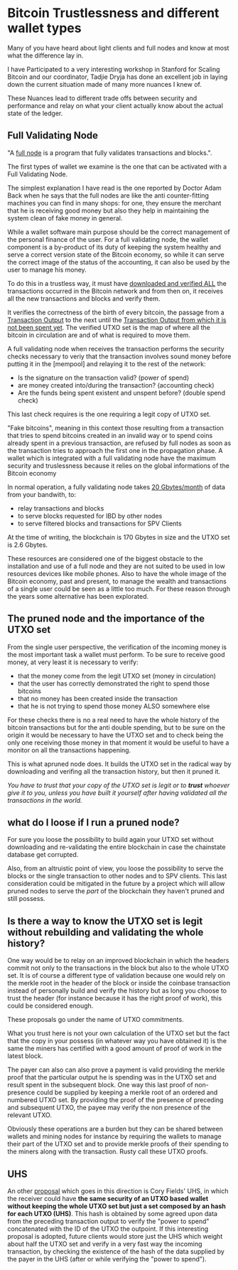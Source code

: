 # Bitcoin Trustlessness and different wallet types

Many of you have heard about light clients and full nodes and know at most what
the difference lay in.

I have Participated to a very interesting workshop in Stanford for Scaling Bitcoin
and our coordinator, Tadjie Dryja has done an excellent job in
laying down the current situation made of many more nuances I knew of.

These Nuances lead to different trade offs between security and performance
and relay on what your client actually know about the actual state of
the ledger.

## Full Validating Node

"A [full node][fullNode] is a program that fully validates transactions and blocks.".

The first types of wallet we examine is the one that can be activated with a Full 
Validating Node.

The simplest explanation I have read is the one reported by Doctor Adam Back when he
says that the full nodes are like the anti counter-fitting machines you can
find in many shops: for one, they ensure the merchant that he is receiving good money
but also they help in maintaining the system clean of fake money in general.

While a wallet software main purpose should be the correct management of the personal 
finance of the user. For a full validating node, the wallet component is a by-product 
of its duty of keeping the system healthy and serve a correct version state of the 
Bitcoin economy, so while it can serve the correct image of the status of the accounting, 
it can also be used by the user to manage his money.

To do this in a trustless way, it must have [downloaded and verified ALL][IBD] the 
transactions occurred in the Bitcoin network and from then on, it receives all the new 
transactions and blocks and verify them.

It verifies the correctness of the birth of every bitcoin, the passage from a [Transaction 
Output][TXO] to the next until the [Transaction Output from which it is not been spent yet][UTXO].
The verified UTXO set is the map of where all the bitcoin in circulation are and of 
what is required to move them. 

A full validating node when receives the transaction performs the security
checks necessary to veriy that the transaction involves sound money before
putting it in the [mempool] and relaying it to the rest of the network:

* Is the signature on the transaction valid? (power of spend)
* are money created into/during the transaction? (accounting check)
* Are the funds being spent existent and unspent before? (double spend check)

This last check requires is the one requiring a legit copy of UTXO set.

"Fake bitcoins", meaning in this context those resulting from a transaction that 
tries to spend bitcoins created in an invalid way or to spend coins already 
spent in a previous transaction, are refused by full nodes as soon as the 
transaction tries to approach the first one in the propagation phase.
A wallet which is integrated with a full validating node have the maximum security 
and truslessness because it relies on the global informations of the Bitcoin economy

In normal operation, a fully validating node takes [20 Gbytes/month][MinimumRequirements]
of data from your bandwith, to:

* relay transactions and blocks
* to serve blocks requested for IBD by other nodes
* to serve filtered blocks and transactions for SPV Clients

At the time of writing, the blockchain is 170 Gbytes in size and the UTXO set
is 2.6 Gbytes.

These resources are considered one of the biggest obstacle to the installation
and use of a full node and they are not suited to be used in low resources 
devices like mobile phones. Also to have the whole image of the Bitcoin economy, 
past and present, to manage the wealth and transactions of a single user could be 
seen as a little too much. For these reason through the years some alternative 
has been explorated.

## The pruned node and the importance of the UTXO set

From the single user perspective, the verification of the incoming money is the 
most important task a wallet must perform. To be sure to receive good money, at 
very least it is necessary to verify:

* that the money come from the legit UTXO set (money in circulation)
* that the user has correctly demonstrated the right to spend those bitcoins
* that no money has been created inside the transaction
* that he is not trying to spend those money ALSO somewhere else

For these checks there is no a real need to have the whole history of the bitcoin 
transactions but for the anti double spending, but to be sure on the origin it 
would be necessary to have the UTXO set and to check being the only one receiving 
those money in that moment it would be useful to have a monitor on all the 
transactions happening.

This is what apruned node does. It builds the UTXO set in the radical way by 
downloading and verifing all the transaction history, but then it pruned it.

*You have to trust that your copy of the UTXO set
is legit or to **trust** whoever give it to you, unless you have built it yourself
after having validated all the transactions in the world.*

## what do I loose if I run a pruned node?

For sure you loose the possibility to build again your UTXO set without
downloading and re-validating the entire blockchain in case the chainstate
database get corrupted.

Also, from an altruistic point of view, you loose the possibility to serve
the blocks or the single transaction to other nodes and to SPV clients.
This last consideration could be mitigated in the future by a project which
will allow pruned nodes to serve the *part* of the blockchain they haven't
pruned and still possess.

## Is there a way to know the UTXO set is legit without rebuilding and validating the whole history?

One way would be to relay on an improved blockchain in which the headers
commit not only to the transactions in the block but also to the whole UTXO 
set. It is of course a different type of validation because one would rely 
on the merkle root in the header of the block or inside the coinbase transaction 
instead of personally build and verify the history but as long you choose to trust 
the header (for instance because it has the right proof of work), this could be 
considered enough.

These proposals go under the name of UTXO commitments.

What you trust here is not your own calculation of the UTXO set but the fact
that the copy in your possess (in whatever way you have obtained it) is the
same the miners has certified with a good amount of proof of work in the latest block.

The payer can also can also prove a payment is valid providing the merkle proof
that the particular output he is spending was in the UTXO set and result
spent in the subsequent block.
One way this last proof of non-presence could be supplied by keeping a merkle root
of an ordered and numbered UTXO set. By providing the proof of the presence 
of preceding and subsequent UTXO, the payee may verify the non presence of the 
relevant UTXO.

Obviously these operations are a burden but they can be shared between wallets
and mining nodes for instance by requiring the wallets to manage their part
of the UTXO set and to provide merkle proofs of their spending to the miners
along with the transaction. Rusty call these UTXO proofs.

## UHS

An other [proposal][UHS] which goes in this direction is Cory Fields' UHS, in which 
the receiver could have **the same security of an UTXO based wallet without keeping the 
whole UTXO set but just a set composed by an hash for each UTXO (UHS)**.
This hash is obtained by some agreed upon data from the preceding transaction 
output to verify the "power to spend" concatenated with the ID of the UTXO the outpoint. 
If this interesting proposal is adopted, future clients would store just 
the UHS which weight about half the UTXO set and verify in a very fast way 
the incoming transaction, by checking the existence of the hash of the data supplied 
by the payer in the UHS (after or while verifying the "power to spend").



[fullNode]: https://btcinformation.org/en/full-node
[MinimumRequirements]: https://btcinformation.org/en/full-node#minimum-requirements
[IBD]: https://btcinformation.org/en/glossary/initial-block-download
[TXO]: https://btcinformation.org/en/glossary/output
[UTXO]: https://btcinformation.org/en/glossary/unspent-transaction-output
[UHS]: https://lists.linuxfoundation.org/pipermail/bitcoin-dev/2018-May/015967.html

